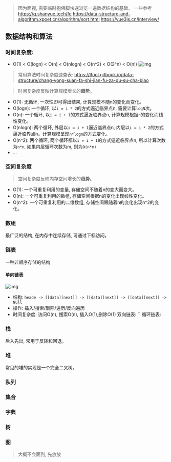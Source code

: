 > 因为面视, 需要临时抱佛脚快速浏览一遍数据结构的基础。
> 一些参考
> https://q.shanyue.tech/fe
> https://data-structure-and-algorithm.xpoet.cn/algorithm/sort.html
> https://vue3js.cn/interview/

## 数据结构和算法

### 时间复杂度: 
- O(1) < O(logn) < O(n) < O(nlogn) < O(n^2) < O(2^n) < O(n!)
![img](./assets/image.png)
> 常用算法时间复杂度速查表: https://lfool.gitbook.io/data-structure/chang-yong-suan-fa-shi-jian-fu-za-du-su-cha-biao

> 时间复杂度反映计算规模增长的**趋势**。
- O(1): 无循环, 一次性即可得出结果, 计算规模不随n的变化而变化。
- O(logn): 一个循环, 以`i = i * 2`的方式逼近临界点n, 需要计算`logN`次。
- O(n): 一个循环, 以`i = i + 1`的方式逼近临界点n, 计算规模根据`n`的变化而线性变化。
- O(nlogn): 两个循环, 外层以`i = i + 1`逼近临界点n, 内层以`i = i * 2`的方式逼近临界点n。计算规模呈现`n*logn`的方式变化。
- O(n^2): 两个循环, 两个循环都以`i = i + 1`的方式逼近临界点n, 所以计算次数为`n*n`, 如果内层循环次数为m, 则为`O(n*m)`
- ...


### 空间复杂度
> 空间复杂度反映内存空间增长的**趋势**。
- O(1): 一个可重复利用的变量, 存储空间不随着n的变大而变大。
- O(n): 一个可重复利用的数组, 存储空间根据n的变化出现线性变化。
- O(n^2): 一个可重复利用的二维数组, 存储空间跟随着n的变化出现n^2的变化。


### 数组
最广泛的结构, 在内存中连续存储, 可通过下标访问。

### 链表
一种非顺序存储的结构
#### 单向链表
![img](./assets/单向链表.svg)
- 结构:  `heade -> [[data][next]] -> [[data][next]] -> [[data][next]] -> Null`
- 操作: 插入/搜索/删除/遍历/反向遍历
- 时间复杂度: 访问O(n), 搜索O(n), 插入O(1),删除O(1)
双向链表:  ``
循环链表:

### 栈
后入先出, 常用于反转和回退。

### 堆
常见的堆的实现是一个完全二叉树。



### 队列




### 集合


### 字典


### 树


### 图
> 大概不会面到, 先放放


